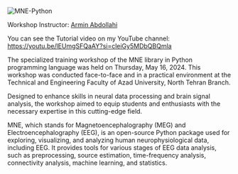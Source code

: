 ![MNE-Python](https://github.com/TNB-AI-Lab/MNE-Python/assets/103449830/336d97bf-d655-4e79-934e-134711bb5dad)

Workshop Instructor: [Armin Abdollahi](https://github.com/Armin-Abdollahi)

You can see the Tutorial video on my YouTube channel: https://youtu.be/lEUmgSFQaAY?si=cleiGy5MDbQBQmla

The specialized training workshop of the MNE library in Python programming language was held on Thursday, May 16, 2024. This workshop was conducted face-to-face and in a practical environment at the Technical and Engineering Faculty of Azad University, North Tehran Branch.

Designed to enhance skills in neural data processing and brain signal analysis, the workshop aimed to equip students and enthusiasts with the necessary expertise in this cutting-edge field.

MNE, which stands for Magnetoencephalography (MEG) and Electroencephalography (EEG), is an open-source Python package used for exploring, visualizing, and analyzing human neurophysiological data, including EEG. It provides tools for various stages of EEG data analysis, such as preprocessing, source estimation, time-frequency analysis, connectivity analysis, machine learning, and statistics.
